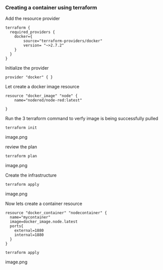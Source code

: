 ### Creating a container using terraform 

Add the resource provider 
```
terraform {
  required_providers {
    docker={
        source="terraform-providers/docker"
        version= "~>2.7.2" 
    }
  }
}
```
Initialize the provider 
```
provider "docker" { }

```
Let create a docker image resource
```
resource "docker_image" "node" {
    name="nodered/node-red:latest"
  
}
```
Run the 3 terraform command to verfy image is being successfully pulled
```
terraform init
```
image.png

 review the plan 
```
terraform plan

```
image.png

Create the infrastructure
```
terraform apply

```

image.png

Now lets create a container resource 
```
resource "docker_container" "nodecontainer" {
  name="mycontainer"
  image=docker_image.node.latest
  ports{
    external=1880
    internal=1880
  }
}
```
```
terraform apply

```
image.png



